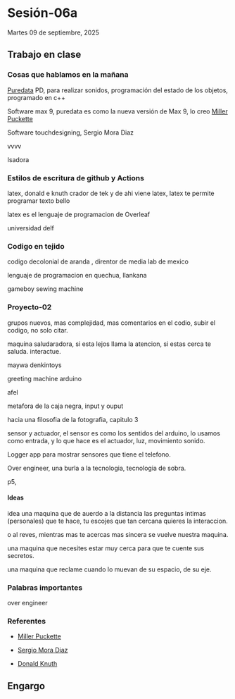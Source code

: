 # Sesión-06a

Martes 09 de septiembre, 2025

## Trabajo en clase

### Cosas que hablamos en la mañana

[Puredata](https://puredata.info/) PD, para realizar sonidos, programación  del estado de los objetos, programado en c++

Software max 9, puredata es como la nueva versión de Max 9, lo creo [Miller Puckette](https://es.wikipedia.org/wiki/Miller_Puckette) 

Software touchdesigning, Sergio Mora Diaz

vvvv

Isadora

### Estilos de escritura de github y Actions

latex, donald e knuth crador de tek y de ahi viene latex, latex te permite programar texto bello

latex es el lenguaje de programacion de Overleaf

universidad delf

### Codigo en tejido

codigo decolonial de aranda , direntor de media lab de mexico

lenguaje de programacion en quechua, llankana

gameboy sewing machine

### Proyecto-02

grupos nuevos, mas complejidad, mas comentarios en el codio, subir  el codigo, no solo citar.

maquina saludaradora, si esta lejos llama la atencion, si estas cerca te saluda. interactue.

maywa denkintoys

greeting machine arduino

afel

metafora de la caja negra, input y ouput

hacia una filosofia de la fotografia, capitulo 3

sensor y actuador, el sensor es como los sentidos del arduino, lo usamos como entrada, y lo que hace es el actuador, luz, movimiento sonido.

Logger app para mostrar sensores que tiene el telefono.

Over engineer, una burla a la tecnologia, tecnologia de sobra.

p5, 

#### Ideas

idea una maquina que de auerdo a la distancia las preguntas intimas (personales) que te hace, tu escojes que tan cercana quieres la interaccion.

o al reves, mientras mas te acercas mas sincera se vuelve nuestra maquina.

una maquina que necesites estar muy cerca para que te cuente sus secretos.

una maquina que reclame cuando lo muevan de su espacio, de su eje.

### Palabras importantes

over engineer

### Referentes 

- [Miller Puckette](https://es.wikipedia.org/wiki/Miller_Puckette)

- [Sergio Mora Diaz](https://www.sergiomoradiaz.com/)

- [Donald Knuth](https://es.wikipedia.org/wiki/Donald_Knuth)

## Engargo
